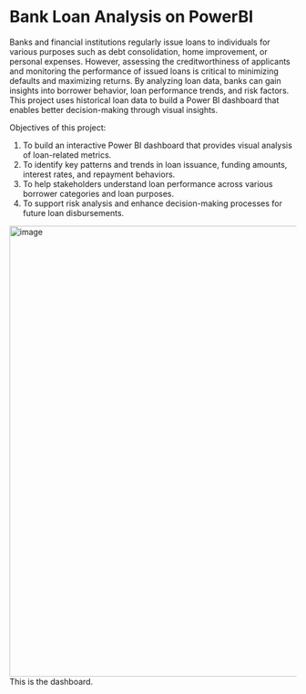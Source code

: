 # Bank Loan Analysis on PowerBI
Banks and financial institutions regularly issue loans to individuals for various purposes such as debt consolidation, home improvement, or personal expenses. However, assessing the creditworthiness of applicants and monitoring the performance of issued loans is critical to minimizing defaults and maximizing returns. By analyzing loan data, banks can gain insights into borrower behavior, loan performance trends, and risk factors.
This project uses historical loan data to build a Power BI dashboard that enables better decision-making through visual insights.

Objectives of this project:
1. To build an interactive Power BI dashboard that provides visual analysis of loan-related metrics.
2. To identify key patterns and trends in loan issuance, funding amounts, interest rates, and repayment
behaviors.
3. To help stakeholders understand loan performance across various borrower categories and loan
purposes.
4. To support risk analysis and enhance decision-making processes for future loan disbursements.

<img width="1374" height="791" alt="image" src="https://github.com/user-attachments/assets/1f3cf1bb-a052-43fa-85fa-b15b4416cb9c" />
This is the dashboard.

